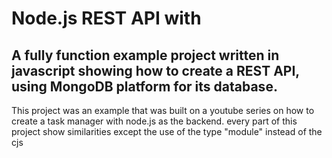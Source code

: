 # Node.js REST API with 
## A fully function example project written in javascript showing how to create a REST API, using MongoDB platform for its database.

This project was an example that was built on a youtube series on how to create a task manager with node.js as the backend.
every part of this project show similarities except the use of the type "module" instead of the cjs
